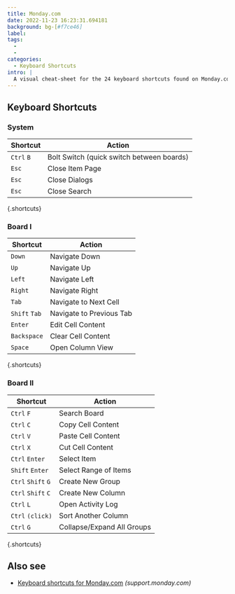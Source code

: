 ```yaml
---
title: Monday.com
date: 2022-11-23 16:23:31.694181
background: bg-[#f7ce46]
label:
tags:
  -
  -
categories:
  - Keyboard Shortcuts
intro: |
  A visual cheat-sheet for the 24 keyboard shortcuts found on Monday.com
---
```


## Keyboard Shortcuts

### System

| Shortcut   | Action                                    |
| ---------- | ----------------------------------------- |
| `Ctrl` `B` | Bolt Switch (quick switch between boards) |
| `Esc`      | Close Item Page                           |
| `Esc`      | Close Dialogs                             |
| `Esc`      | Close Search                              |

{.shortcuts}

### Board I

| Shortcut      | Action                   |
| ------------- | ------------------------ |
| `Down`        | Navigate Down            |
| `Up`          | Navigate Up              |
| `Left`        | Navigate Left            |
| `Right`       | Navigate Right           |
| `Tab`         | Navigate to Next Cell    |
| `Shift` `Tab` | Navigate to Previous Tab |
| `Enter`       | Edit Cell Content        |
| `Backspace`   | Clear Cell Content       |
| `Space`       | Open Column View         |

{.shortcuts}

### Board II

| Shortcut           | Action                     |
| ------------------ | -------------------------- |
| `Ctrl` `F`         | Search Board               |
| `Ctrl` `C`         | Copy Cell Content          |
| `Ctrl` `V`         | Paste Cell Content         |
| `Ctrl` `X`         | Cut Cell Content           |
| `Ctrl` `Enter`     | Select Item                |
| `Shift` `Enter`    | Select Range of Items      |
| `Ctrl` `Shift` `G` | Create New Group           |
| `Ctrl` `Shift` `C` | Create New Column          |
| `Ctrl` `L`         | Open Activity Log          |
| `Ctrl` `(click)`   | Sort Another Column        |
| `Ctrl` `G`         | Collapse/Expand All Groups |

{.shortcuts}

## Also see

- [Keyboard shortcuts for Monday.com](https://support.monday.com/hc/en-us/articles/115005339905-The-Spreadsheet-capabilities-shortcuts-)
  _(support.monday.com)_
